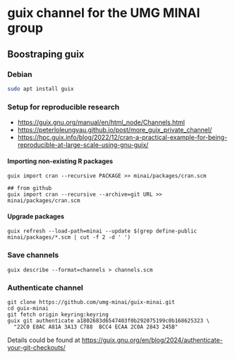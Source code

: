 # guix channel for the UMG MINAI group

## Boostraping guix

### Debian

```bash
sudo apt install guix
```

### Setup for reproducible research

- https://guix.gnu.org/manual/en/html_node/Channels.html
- https://peterloleungyau.github.io/post/more_guix_private_channel/
- https://hpc.guix.info/blog/2022/12/cran-a-practical-example-for-being-reproducible-at-large-scale-using-gnu-guix/

#### Importing non-existing R packages

```
guix import cran --recursive PACKAGE >> minai/packages/cran.scm

## from github
guix import cran --recursive --archive=git URL >> minai/packages/cran.scm
```

#### Upgrade packages

```
guix refresh --load-path=minai --update $(grep define-public minai/packages/*.scm | cut -f 2 -d ' ')
```

### Save channels

```
guix describe --format=channels > channels.scm
```

### Authenticate channel

```
git clone https://github.com/umg-minai/guix-minai.git
cd guix-minai
git fetch origin keyring:keyring
guix git authenticate a1802683d6547403f0b292075199c0b168625323 \
  "22C0 E8AC A81A 3A13 C788  BCC4 ECAA 2C0A 2843 245B"
```

Details could be found at https://guix.gnu.org/en/blog/2024/authenticate-your-git-checkouts/
